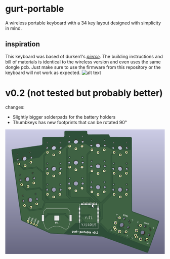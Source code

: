 # gurt-portable
A wireless portable keyboard with a 34 key layout designed with simplicity in mind. 
## inspiration
This keyboard was based of durken1's *[pierce](https://github.com/durken1/pierce)*. The building instructions and bill of materials is identical to the wireless version and even uses the same dongle pcb. Just make sure to use the firmware from this repository or the keyboard will not work as expected. 
![alt text](pictures/PXL_20220713_122904998.MP.jpg)


# v0.2 (not tested but probably better)
changes:
<ul>
  <li>Slightly bigger solderpads for the battery holders</li>
  <li>Thumbkeys has new footprints that can be rotated 90°</li>
</ul>

![alt text](pictures/v0.2.png)
